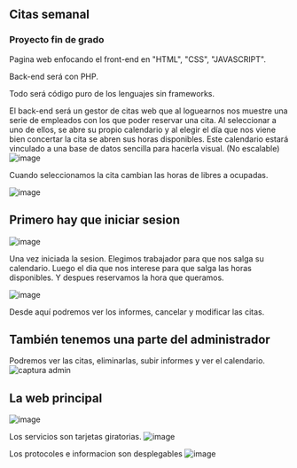 ## Citas semanal

### Proyecto fin de grado

Pagina web enfocando el front-end en "HTML", "CSS", "JAVASCRIPT".

Back-end será con PHP.

Todo será código puro de los lenguajes sin frameworks.

El back-end será un gestor de citas web que al loguearnos nos muestre una serie de empleados con los que poder reservar una cita. Al seleccionar a uno de ellos, se abre su propio calendario y al elegir el día que nos viene bien concertar la cita se abren sus horas disponibles. 
Este calendario estará vinculado a una base de datos sencilla para hacerla visual. (No escalable)
![image](https://user-images.githubusercontent.com/71952591/173640873-d835a70d-0290-4a70-b79d-26333ceb61ce.png)

Cuando seleccionamos la cita cambian las horas de libres a ocupadas.

![image](https://user-images.githubusercontent.com/71952591/173640505-9a589653-0edd-4571-a473-239fdcdb8b03.png)

## Primero hay que iniciar sesion
![image](https://user-images.githubusercontent.com/71952591/173641461-a573b964-4ce4-4b10-a600-d8257b1ca0ab.png)

Una vez iniciada la sesion. Elegimos trabajador para que nos salga su calendario. Luego el dia que nos interese para que salga las horas disponibles. Y despues reservamos la hora que queramos.

![image](https://user-images.githubusercontent.com/71952591/173642912-869230e7-4e56-4c02-9804-dda5727e90a0.png)

Desde aquí podremos ver los informes, cancelar y modificar las citas.

## También tenemos una parte del administrador

Podremos ver las citas, eliminarlas, subir informes y ver el calendario.
![captura admin](https://user-images.githubusercontent.com/71952591/173648345-45664296-4e4b-443b-ae50-002d0cbfb7a2.png)

## La web principal

![image](https://user-images.githubusercontent.com/71952591/173652557-141c0a72-8bd8-4f80-8daa-4c9472b23e9f.png)

Los servicios son tarjetas giratorias.
![image](https://user-images.githubusercontent.com/71952591/173655350-a527391a-6874-4149-8a9b-0cef13941c43.png)

Los protocoles e informacion son desplegables
![image](https://user-images.githubusercontent.com/71952591/173654875-4f088c57-8dbf-488a-a994-8adc65d438e8.png)

